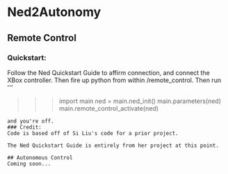 # Ned2Autonomy

## Remote Control

### Quickstart:
Follow the Ned Quickstart Guide to affirm connection, and connect the XBox controller. Then fire up python from within /remote_control. Then run
'''
>>>import main
>>>ned = main.ned_init()
>>>main.parameters(ned)
>>>main.remote_control_activate(ned)
```
and you're off.
### Credit:
Code is based off of Si Liu's code for a prior project.

The Ned Quickstart Guide is entirely from her project at this point.

## Autonomous Control
Coming soon...
